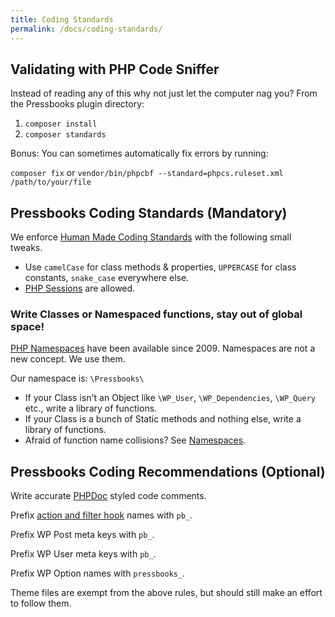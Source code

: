 ```yaml
---
title: Coding Standards
permalink: /docs/coding-standards/
---
```


## Validating with PHP Code Sniffer

Instead of reading any of this why not just let the computer nag you? From the Pressbooks plugin directory:

1.  `composer install`
2.  `composer standards`

Bonus: You can sometimes automatically fix errors by running:

`composer fix` or `vendor/bin/phpcbf --standard=phpcs.ruleset.xml /path/to/your/file`

## Pressbooks Coding Standards (Mandatory)

We enforce [Human Made Coding Standards][1] with the following small tweaks.

- Use `camelCase` for class methods & properties, `UPPERCASE` for class constants, `snake_case` everywhere else.
- [PHP Sessions][2] are allowed.

### Write Classes or Namespaced functions, stay out of global space!

[PHP Namespaces][3] have been available since 2009. Namespaces are not a new concept. We use them.

Our namespace is: `\Pressbooks\`

- If your Class isn't an Object like `\WP_User`, `\WP_Dependencies`, `\WP_Query` etc., write a library of functions.
- If your Class is a bunch of Static methods and nothing else, write a library of functions.
- Afraid of function name collisions? See [Namespaces][3].

## Pressbooks Coding Recommendations (Optional)

Write accurate [PHPDoc][4] styled code comments.

Prefix [action and filter hook][5] names with `pb_`.

Prefix WP Post meta keys with `pb_`.

Prefix WP User meta keys with `pb_`.

Prefix WP Option names with `pressbooks_`.

Theme files are exempt from the above rules, but should still make an effort to follow them.

[1]: https://github.com/humanmade/coding-standards
[2]: http://php.net/manual/en/book.session.php
[3]: https://secure.php.net/manual/en/language.namespaces.php
[4]: http://en.wikipedia.org/wiki/PHPDoc
[5]: https://developer.wordpress.org/plugins/hooks/
